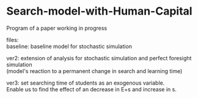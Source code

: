 # Search-model-with-Human-Capital
Program of a paper working in progress

files:  
baseline: baseline model for stochastic simulation  
  
ver2: extension of analysis for stochastic simulation and perfect foresight simulation  
(model's reaction to a permanent change in search and learning time)  

ver3: set searching time of students as an exogenous variable.  
Enable us to find the effect of an decrease in E+s and increase in s.

